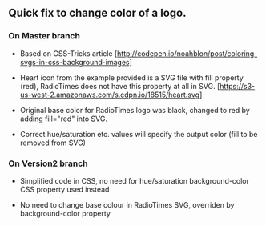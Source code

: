 Quick fix to change color of a logo.
------------------------------------

### On Master branch

* Based on CSS-Tricks article
[http://codepen.io/noahblon/post/coloring-svgs-in-css-background-images]

* Heart icon from the example provided is a SVG file with fill property (red), RadioTimes does not have this property at all in SVG. [https://s3-us-west-2.amazonaws.com/s.cdpn.io/18515/heart.svg]

* Original base color for RadioTimes logo was black, changed to red by adding fill="red" into SVG.

* Correct hue/saturation etc. values will specify the output color (fill to be removed from SVG)

### On Version2 branch

* Simplified code in CSS, no need for hue/saturation background-color CSS property used instead

* No need to change base colour in RadioTimes SVG, overriden by background-color property

